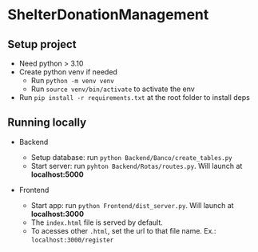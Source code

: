 # ShelterDonationManagement

## Setup project
- Need python > 3.10
- Create python venv if needed  
   - Run `python -m venv venv`
   - Run `source venv/bin/activate` to activate the env
- Run `pip install -r requirements.txt` at the root folder to install deps

## Running locally
- Backend
  - Setup database: run `python Backend/Banco/create_tables.py`
  - Start server: run `pyhton Backend/Rotas/routes.py`. Will launch at **localhost:5000**

- Frontend
  - Start app: run `python Frontend/dist_server.py`. Will launch at **localhost:3000**
  - The `index.html` file is served by default. 
  - To acesses other `.html`, set the url to that file name. Ex.: `localhost:3000/register`
